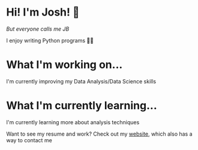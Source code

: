 # Hi! I'm Josh! 👋 
_But everyone calls me JB_

I enjoy writing Python programs 👨‍💻 

# What I'm working on...
I'm currently improving my Data Analysis/Data Science skills

# What I'm currently learning...
I'm currently learning more about analysis techniques

Want to see my resume and work? Check out my [website](https://joshblewitt.dev/), which also has a way to contact me

<!---
JB-26/JB-26 is a ✨ special ✨ repository because its `README.md` (this file) appears on your GitHub profile.
You can click the Preview link to take a look at your changes.
--->
